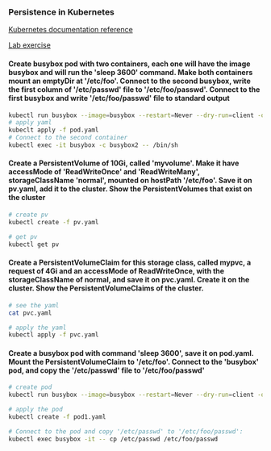 ### Persistence in Kubernetes

[Kubernetes documentation reference](https://kubernetes.io/docs/tasks/configure-pod-container/configure-volume-storage/)

[Lab exercise](https://kubernetes.io/docs/tasks/configure-pod-container/configure-persistent-volume-storage/)

#### Create busybox pod with two containers, each one will have the image busybox and will run the 'sleep 3600' command. Make both containers mount an emptyDir at '/etc/foo'. Connect to the second busybox, write the first column of '/etc/passwd' file to '/etc/foo/passwd'. Connect to the first busybox and write '/etc/foo/passwd' file to standard output
```bash
kubectl run busybox --image=busybox --restart=Never --dry-run=client -o yaml -- /bin/sh -c 'sleep 3600' > pod.yaml
# apply yaml
kubeclt apply -f pod.yaml
# Connect to the second container
kubectl exec -it busybox -c busybox2 -- /bin/sh
```
#### Create a PersistentVolume of 10Gi, called 'myvolume'. Make it have accessMode of 'ReadWriteOnce' and 'ReadWriteMany', storageClassName 'normal', mounted on hostPath '/etc/foo'. Save it on pv.yaml, add it to the cluster. Show the PersistentVolumes that exist on the cluster
```bash
# create pv
kubectl create -f pv.yaml

# get pv
kubectl get pv
```

#### Create a PersistentVolumeClaim for this storage class, called mypvc, a request of 4Gi and an accessMode of ReadWriteOnce, with the storageClassName of normal, and save it on pvc.yaml. Create it on the cluster. Show the PersistentVolumeClaims of the cluster.
```bash
# see the yaml
cat pvc.yaml

# apply the yaml
kubectl apply -f pvc.yaml
```
#### Create a busybox pod with command 'sleep 3600', save it on pod.yaml. Mount the PersistentVolumeClaim to '/etc/foo'. Connect to the 'busybox' pod, and copy the '/etc/passwd' file to '/etc/foo/passwd'
```bash
# create pod
kubectl run busybox --image=busybox --restart=Never --dry-run=client -o yaml -- /bin/sh -c 'sleep 3600' > pod1.yaml

# apply the pod
kubectl create -f pod1.yaml

# Connect to the pod and copy '/etc/passwd' to '/etc/foo/passwd':
kubectl exec busybox -it -- cp /etc/passwd /etc/foo/passwd
```
